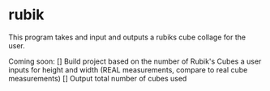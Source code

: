 # rubik

This program takes and input and outputs a rubiks cube collage for the user. 

Coming soon: 
[] Build project based on the number of Rubik's Cubes a user inputs for height and width (REAL measurements, compare to real cube measurements) 
[] Output total number of cubes used
